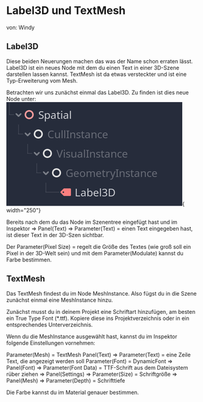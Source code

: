[bild_label3d]: img/label3d.png

# Label3D und TextMesh
von: Windy

## Label3D
Diese beiden Neuerungen machen das was der Name schon erraten lässt. Label3D ist ein neues Node mit dem du einen Text in einer 3D-Szene darstellen lassen kannst. TextMesh ist da etwas versteckter und ist eine Typ-Erweiterung vom Mesh.

Betrachten wir uns zunächst einmal das Label3D. Zu finden ist dies neue Node unter:
![Label3D][bild_label3d]{ width="250"} 

Bereits nach dem du das Node im Szenentree eingefügt hast und im 
Inspektor => Panel(Text) => Parameter(Text) = einen Text eingegeben hast, ist dieser Text in der 3D-Szen sichtbar.

Der Parameter(Pixel Size) = regelt die Größe des Textes (wie groß soll ein Pixel in der 3D-Welt sein) und mit dem Parameter(Modulate) kannst du Farbe bestimmen.

## TextMesh
Das TextMesh findest du im Node MeshInstance. Also fügst du in die Szene zunächst einmal eine  MeshInstance hinzu.

Zunächst musst du in deinem Projekt eine Schriftart hinzufügen, am besten ein True Type Font (*.ttf).  Kopiere diese ins Projektverzeichnis oder in ein entsprechendes Unterverzeichnis.

Wenn du die MeshInstance ausgewählt hast, kannst du im Inspektor folgende Einstellungen vornehmen:

Parameter(Mesh) = TextMesh
Panel(Text) => Parameter(Text) = eine Zeile Text, die angezeigt werden soll
Parameter(Font) = DynamicFont
=> Panel(Font) => Parameter(Font Data) = TTF-Schrift aus dem Dateisystem rüber ziehen
=> Panel(Settings) => Parameter(Size) = Schriftgröße
=> Panel(Mesh) => Parameter(Depth) = Schrifttiefe

Die Farbe kannst du im Material genauer bestimmen.
